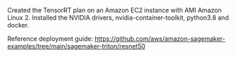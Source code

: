 Created the TensorRT plan on an Amazon EC2 instance with AMI Amazon Linux 2.
Installed the NVIDIA drivers, nvidia-container-toolkit, python3.8 and docker.

Reference deployment guide: https://github.com/aws/amazon-sagemaker-examples/tree/main/sagemaker-triton/resnet50
